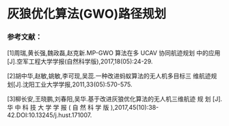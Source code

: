# 灰狼优化算法(GWO)路径规划
### 参考文献：
[1]周瑞,黄长强,魏政磊,赵克新.MP-GWO 算法在多 UCAV 协同航迹规划
中的应用[J].空军工程大学学报(自然科学版),2017,18(05):24-29.

[2]胡中华,赵敏,姚敏,李可现,吴蕊.一种改进蚂蚁算法的无人机多目标三
维航迹规划[J].沈阳工业大学学报,2011,33(05):570-575.

[3]柳长安,王晓鹏,刘春阳,吴华.基于改进灰狼优化算法的无人机三维航迹
规 划 [J]. 华 中 科 技 大 学 学 报 ( 自 然 科 学 版 ),2017,45(10):38-
42.DOI:10.13245/j.hust.171007.
